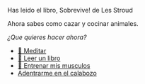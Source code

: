 Has leido el libro, Sobrevive! de Les Stroud

Ahora sabes como cazar y cocinar animales.

_¿Que quieres hacer ahora?_

- [🧘 Meditar](1-1A.md)
- [📖 Leer un libro](1-1B.md)
- [💪 Entrenar mis musculos](0-1A.md)
- [Adentrarme en el calabozo](../1/2.md)
